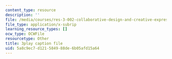 ```yaml
---
content_type: resource
description: ''
file: /media/courses/res-3-002-collaborative-design-and-creative-expression-with-arduino-microcontrollers-january-iap-2017/5a8c9ec7d121584988de6b05afd15a64_kP_1zySn3Rw.vtt
file_type: application/x-subrip
learning_resource_types: []
ocw_type: OCWFile
resourcetype: Other
title: 3play caption file
uid: 5a8c9ec7-d121-5849-88de-6b05afd15a64
---
```

